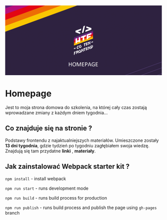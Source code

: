 ![cover](/gh/homepage.png)

# Homepage 

Jest to moja strona domowa do szkolenia, na której cały czas zostają wprowadzane zmiany z każdym dniem tygodnia...

## Co znajduje się na stronie ? 

Podstawy frontendu z najaktualniejszych materiałów. Umieszczone zostały **13 dni tygodnia**, gdzie tydzień po tygodniu zagłębiałem swoja wiedzę. Znajdują się tam przydatne **linki** , **materiały**.


## Jak zainstalować Webpack starter kit ?

`npm install` - install webpack

`npm run start` - runs development mode

`npm run build` - runs build process for production

`npm run publish` - runs build process and publish the page using `gh-pages` branch

